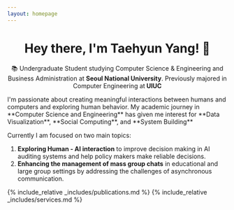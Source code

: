 ```yaml
---
layout: homepage
---
```


<div id="home-content">

  <h1 align="center">Hey there, I'm Taehyun Yang! 👋</h1>
  <p align="center">
    📚 Undergraduate Student studying Computer Science & Engineering and Business Administration at <strong>Seoul National University</strong>. Previously majored in Computer Engineering at<strong> UIUC</strong>
  </p>
  I'm passionate about creating meaningful interactions between humans and computers and exploring human behavior. My academic journey in **Computer Science and Engineering** has given me interest for **Data Visualization**, **Social Computing**, and **System Building**
  
  Currently I am focused on two main topics:
  
  1. **Exploring Human - AI interaction** to improve decision making in AI auditing systems and help policy makers make reliable decisions.
  2. **Enhancing the management of mass group chats** in educational and large group settings by addressing the challenges of asynchronous communication.

{% include_relative _includes/publications.md %}
{% include_relative _includes/services.md %}

</div>
 <html lang="en">

<div id="projects-content" style="display:none;">
  {% include projects.html %}

<div id="fun-content" style="display:none;">

{% include fun.html %}

</div>
